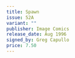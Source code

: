 ```yaml
---
title: Spawn
issue: 52A
variant: ""
publisher: Image Comics
release_date: Aug 1996
signed_by: Greg Capullo
price: 7.50
---
```

